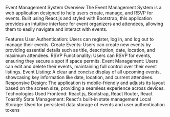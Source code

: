 Event Management System
Overview
The Event Management System is a web application designed to help users create, manage, and RSVP for events. Built using React.js and styled with Bootstrap, this application provides an intuitive interface for event organizers and attendees, allowing them to easily navigate and interact with events.

Features
User Authentication: Users can register, log in, and log out to manage their events.
Create Events: Users can create new events by providing essential details such as title, description, date, location, and maximum attendees.
RSVP Functionality: Users can RSVP for events, ensuring they secure a spot if space permits.
Event Management: Users can edit and delete their events, maintaining full control over their event listings.
Event Listing: A clear and concise display of all upcoming events, showcasing key information like date, location, and current attendees.
Responsive Design: The application is mobile-friendly and adjusts its layout based on the screen size, providing a seamless experience across devices.
Technologies Used
Frontend: React.js, Bootstrap, React Router, React Toastify
State Management: React's built-in state management
Local Storage: Used for persistent data storage of events and user authentication tokens